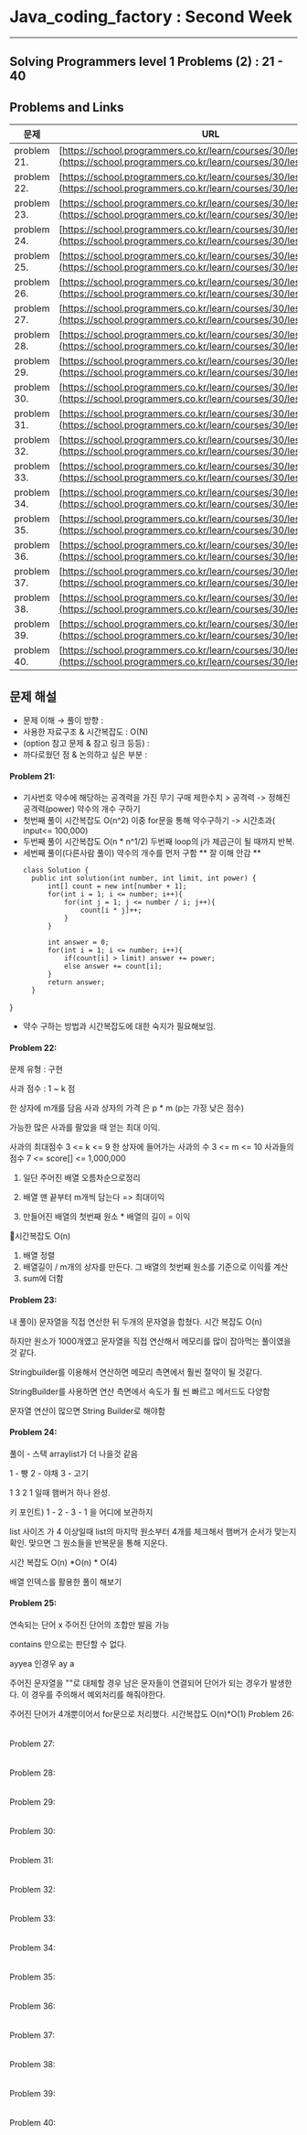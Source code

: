 # Java_coding_factory : Second Week

---

## Solving Programmers level 1 Problems (2) : 21 - 40
## Problems and Links

| 문제  | URL |
| --- | --- |
| problem 21. | [https://school.programmers.co.kr/learn/courses/30/lessons/136798](https://school.programmers.co.kr/learn/courses/30/lessons/136798) |
| problem 22. | [https://school.programmers.co.kr/learn/courses/30/lessons/135808](https://school.programmers.co.kr/learn/courses/30/lessons/135808) |
| problem 23. | [https://school.programmers.co.kr/learn/courses/30/lessons/134240](https://school.programmers.co.kr/learn/courses/30/lessons/134240) |
| problem 24. | [https://school.programmers.co.kr/learn/courses/30/lessons/133502](https://school.programmers.co.kr/learn/courses/30/lessons/133502) |
| problem 25. | [https://school.programmers.co.kr/learn/courses/30/lessons/133499](https://school.programmers.co.kr/learn/courses/30/lessons/133499) |
| problem 26. | [https://school.programmers.co.kr/learn/courses/30/lessons/132267](https://school.programmers.co.kr/learn/courses/30/lessons/132267) |
| problem 27. | [https://school.programmers.co.kr/learn/courses/30/lessons/131705](https://school.programmers.co.kr/learn/courses/30/lessons/131705) |
| problem 28. | [https://school.programmers.co.kr/learn/courses/30/lessons/131128](https://school.programmers.co.kr/learn/courses/30/lessons/131128) |
| problem 29. | [https://school.programmers.co.kr/learn/courses/30/lessons/118666](https://school.programmers.co.kr/learn/courses/30/lessons/118666) |
| problem 30. | [https://school.programmers.co.kr/learn/courses/30/lessons/92334](https://school.programmers.co.kr/learn/courses/30/lessons/92334) |
| problem 31. | [https://school.programmers.co.kr/learn/courses/30/lessons/87389](https://school.programmers.co.kr/learn/courses/30/lessons/87389) |
| problem 32. | [https://school.programmers.co.kr/learn/courses/30/lessons/86491](https://school.programmers.co.kr/learn/courses/30/lessons/86491) |
| problem 33. | [https://school.programmers.co.kr/learn/courses/30/lessons/86051](https://school.programmers.co.kr/learn/courses/30/lessons/86051) |
| problem 34. | [https://school.programmers.co.kr/learn/courses/30/lessons/82612](https://school.programmers.co.kr/learn/courses/30/lessons/82612) |
| problem 35. | [https://school.programmers.co.kr/learn/courses/30/lessons/81301](https://school.programmers.co.kr/learn/courses/30/lessons/81301) |
| problem 36. | [https://school.programmers.co.kr/learn/courses/30/lessons/77884](https://school.programmers.co.kr/learn/courses/30/lessons/77884) |
| problem 37. | [https://school.programmers.co.kr/learn/courses/30/lessons/77484](https://school.programmers.co.kr/learn/courses/30/lessons/77484) |
| problem 38. | [https://school.programmers.co.kr/learn/courses/30/lessons/76501](https://school.programmers.co.kr/learn/courses/30/lessons/76501) |
| problem 39. | [https://school.programmers.co.kr/learn/courses/30/lessons/72410](https://school.programmers.co.kr/learn/courses/30/lessons/72410) |
| problem 40. | [https://school.programmers.co.kr/learn/courses/30/lessons/70128](https://school.programmers.co.kr/learn/courses/30/lessons/70128) |

## 문제 해설
- 문제 이해 → 풀이 방향 :
- 사용한 자료구조 & 시간복잡도 : O(N)
- (option 참고 문제 & 참고 링크 등등) :
- 까다로웠던 점 & 논의하고 싶은 부분 :

#### Problem 21: 
- 기사번호 약수에 해당하는 공격력을 가진 무기 구매
  제한수치 > 공격력 -> 정해진 공격력(power)
  약수의 개수 구하기
- 첫번째 풀이 시간복잡도 O(n^2) 
  이중 for문을 통해 약수구하기 -> 시간초과( input<= 100,000)
- 두번째 풀이 시간복잡도 O(n * n^1/2)
  두번째 loop의 j가 제곱근이 될 때까지 반복.
- 세번째 풀이(다른사람 풀이)
  약수의 개수를 먼저 구함 ** 잘 이해 안감 **
  ```
  class Solution {
    public int solution(int number, int limit, int power) {
        int[] count = new int[number + 1];
        for(int i = 1; i <= number; i++){
            for(int j = 1; j <= number / i; j++){
                count[i * j]++;
            }
        }
        
        int answer = 0;
        for(int i = 1; i <= number; i++){
            if(count[i] > limit) answer += power;
            else answer += count[i];
        }
        return answer;
    }
}
  
- 약수 구하는 방법과 시간복잡도에 대한 숙지가 필요해보임.

#### Problem 22: 
문제 유형 : 구현

사과 점수 : 1 ~ k 점

한 상자에 m개를 담음
사과 상자의 가격 은 p * m (p는 가장 낮은 점수)

가능한 많은 사과를 팔았을 때 얻는 최대 이익.

사과의 최대점수 3 <= k <= 9
한 상자에 들어가는 사과의 수 3 <= m <= 10
사과들의 점수 7 <= score[] <=  1,000,000

1) 일단 주어진 배열 오름차순으로정리

2) 배열 맨 끝부터 m개씩 담는다 => 최대이익

3) 만들어진 배열의 첫번째 원소 * 배열의 길이 = 이익

시간복잡도 O(n)

1) 배열 정렬
2) 배열길이 / m개의 상자를 만든다. 그 배열의 첫번째 원소를 기준으로 이익률 계산
3) sum에 더함
   
#### Problem 23:

내 풀이) 
문자열을 직접 연산한 뒤 두개의 문자열을 합쳤다.
시간 복잡도 O(n)

하지만 원소가 1000개였고 문자열을 직접 연산해서 메모리를 많이 잡아먹는 풀이였을것 같다. 

Stringbuilder를 이용해서 연산하면 메모리 측면에서 훨씬 절약이 될 것같다. 

StringBuilder를 사용하면 연산 측면에서 속도가 훨 씬 빠르고 메서드도 다양함


문자열 연산이 많으면 String Builder로 해야함

#### Problem 24: 
풀이 - 스택 
arraylist가 더 나을것 같음

1 - 빵 
2 - 야채
3 - 고기

1
3
2
1
일때 햄버거 하나 완성.

키 포인트) 1 - 2 - 3 - 1 을 어디에 보관하지

list 사이즈 가 4 이상일때 list의 마지막 원소부터 4개를 체크해서 햄버거 순서가 맞는지 확인. 
맞으면 그 원소들을 반복문을 통해 지운다. 

시간 복잡도 O(n) *O(n) * O(4)

배열 인덱스를 활용한 풀이 해보기

#### Problem 25: 
연속되는 단어 x 
주어진 단어의 조합만 발음 가능

contains 만으로는 판단할 수 없다.

ayyea 인경우 ay a

주어진 문자열을 ""로 대체할 경우 남은 문자들이 연결되어 단어가 되는 경우가 발생한다. 
이 경우를 주의해서 예외처리를 해줘야한다.

주어진 단어가 4개뿐이어서 for문으로 처리했다.
시간복잡도 O(n)*O(1)
Problem 26: 
<br />
<br />
<br />
Problem 27: 
<br />
<br />
<br />
Problem 28: 
<br />
<br />
<br />
Problem 29: 
<br />
<br />
<br />
Problem 30: 
<br />
<br />
<br />
Problem 31: 
<br />
<br />
<br />
Problem 32: 
<br />
<br />
<br />
Problem 33: 
<br />
<br />
<br />
Problem 34: 
<br />
<br />
<br />
Problem 35: 
<br />
<br />
<br />
Problem 36: 
<br />
<br />
<br />
Problem 37: 
<br />
<br />
<br />
Problem 38: 
<br />
<br />
<br />
Problem 39: 
<br />
<br />
<br />
Problem 40: 
<br />
<br />
<br />
